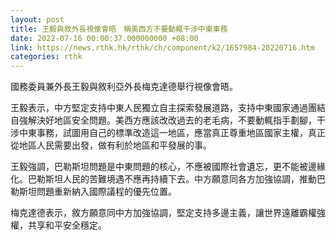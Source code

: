 ```yaml
---
layout: post
title: 王毅與敘外長視像會晤　稱美西方不要動輒干涉中東事務
date: 2022-07-16 00:00:37.000000000 +08:00
link: https://news.rthk.hk/rthk/ch/component/k2/1657984-20220716.htm
categories: rthk
---
```


國務委員兼外長王毅與敘利亞外長梅克達德舉行視像會晤。

王毅表示，中方堅定支持中東人民獨立自主探索發展道路，支持中東國家通過團結自強解決好地區安全問題。美西方應該改改過去的老毛病，不要動輒指手劃腳，干涉中東事務，試圖用自己的標準改造這一地區，應當真正尊重地區國家主權，真正從地區人民需要出發，做有利於地區和平發展的事。

王毅強調，巴勒斯坦問題是中東問題的核心，不應被國際社會遺忘，更不能被邊緣化。巴勒斯坦人民的苦難境遇不應再持續下去。中方願意同各方加強協調，推動巴勒斯坦問題重新納入國際議程的優先位置。

梅克達德表示，敘方願意同中方加強協調，堅定支持多邊主義，讓世界遠離霸權強權，共享和平安全穩定。
